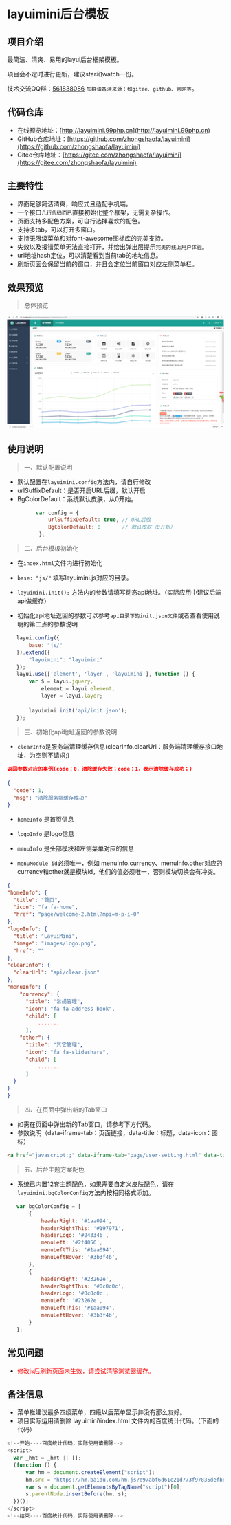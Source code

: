 layuimini后台模板
===============
## 项目介绍
最简洁、清爽、易用的layui后台框架模板。

项目会不定时进行更新，建议star和watch一份。

技术交流QQ群：[561838086](https://jq.qq.com/?_wv=1027&k=5JRGVfe) `加群请备注来源：如gitee、github、官网等`。

## 代码仓库
 * 在线预览地址：[http://layuimini.99php.cn](http://layuimini.99php.cn)
 * GitHub仓库地址：[https://github.com/zhongshaofa/layuimini](https://github.com/zhongshaofa/layuimini)
 * Gitee仓库地址：[https://gitee.com/zhongshaofa/layuimini](https://gitee.com/zhongshaofa/layuimini)

## 主要特性
* 界面足够简洁清爽，响应式且适配手机端。
* 一个接口`几行代码而已`直接初始化整个框架，无需复杂操作。
* 页面支持多配色方案，可自行选择喜欢的配色。
* 支持多tab，可以打开多窗口。
* 支持无限级菜单和对font-awesome图标库的完美支持。
* 失效以及报错菜单无法直接打开，并给出弹出层提示`完美的线上用户体验`。
* url地址hash定位，可以清楚看到当前tab的地址信息。
* 刷新页面会保留当前的窗口，并且会定位当前窗口对应左侧菜单栏。


## 效果预览
> 总体预览

![Image text](./images/home.png)

## 使用说明

 > 一、默认配置说明
 
* 默认配置在`layuimini.config`方法内，请自行修改
* urlSuffixDefault：是否开启URL后缀，默认开启
* BgColorDefault：系统默认皮肤，从0开始。
   ``` js
         var config = {
             urlSuffixDefault: true, // URL后缀
             BgColorDefault: 0       // 默认皮肤（0开始）
          };
    ```

> 二、后台模板初始化

 * 在`index.html`文件内进行初始化

 * `base: "js/"`  填写layuimini.js对应的目录。

 * `layuimini.init();` 方法内的参数请填写动态api地址。（实际应用中建议后端api做缓存）

 * 初始化api地址返回的参数可以参考`api目录下的init.json文件`或者查看使用说明的第二点的参数说明

 ``` js
    layui.config({
        base: "js/"
    }).extend({
        "layuimini": "layuimini"
    });
    layui.use(['element', 'layer', 'layuimini'], function () {
        var $ = layui.jquery,
            element = layui.element,
            layer = layui.layer;

        layuimini.init('api/init.json');
    });
 ```
 
 > 三、初始化api地址返回的参数说明
 
 * `clearInfo`是服务端清理缓存信息(clearInfo.clearUrl：服务端清理缓存接口地址，为空则不请求;)
 
  ``` json
  返回参数对应的事例(code：0，清除缓存失败；code：1，表示清除缓存成功；)
  
  {
    "code": 1,
    "msg": "清除服务端缓存成功"
  }
   ```
 
 * `homeInfo` 是首页信息
 
 * `logoInfo` 是logo信息
 
 * `menuInfo` 是头部模块和左侧菜单对应的信息
 
 * `menuModule id`必须唯一，例如 menuInfo.currency、menuInfo.other对应的currency和other就是模块id，他们的值必须唯一，否则模块切换会有冲突。
 
  ``` json
{
  "homeInfo": {
    "title": "首页",
    "icon": "fa fa-home",
    "href": "page/welcome-2.html?mpi=m-p-i-0"
  },
  "logoInfo": {
    "title": "LayuiMini",
    "image": "images/logo.png",
    "href": ""
  },
  "clearInfo": {
    "clearUrl": "api/clear.json"
  },
  "menuInfo": {
      "currency": {
        "title": "常规管理",
        "icon": "fa fa-address-book",
        "child": [
            .......
        ],
      "other": {
        "title": "其它管理",
        "icon": "fa fa-slideshare",
        "child": [
            .......
        ]
    }
  }
}
  ```
  
> 四、在页面中弹出新的Tab窗口
   
  * 如需在页面中弹出新的Tab窗口，请参考下方代码。
  * 参数说明（data-iframe-tab：页面链接，data-title：标题，data-icon：图标）
``` html
<a href="javascript:;" data-iframe-tab="page/user-setting.html" data-title="基本资料" data-icon="fa fa-gears">基本资料</a>
 ```
  
  > 五、后台主题方案配色
  
 * 系统已内置12套主题配色，如果需要自定义皮肤配色，请在`layuimini.bgColorConfig`方法内按相同格式添加。
 ``` js
    var bgColorConfig = [
        {
            headerRight: '#1aa094',
            headerRightThis: '#197971',
            headerLogo: '#243346',
            menuLeft: '#2f4056',
            menuLeftThis: '#1aa094',
            menuLeftHover: '#3b3f4b',
        },
        {
            headerRight: '#23262e',
            headerRightThis: '#0c0c0c',
            headerLogo: '#0c0c0c',
            menuLeft: '#23262e',
            menuLeftThis: '#1aa094',
            menuLeftHover: '#3b3f4b',
        }
    ];
  ```
 
  ## 常见问题
  * <font color=red>修改js后刷新页面未生效，请尝试清除浏览器缓存。</font>
  
  ## 备注信息
  * 菜单栏建议最多四级菜单，四级以后菜单显示并没有那么友好。
  * 项目实际运用请删除 layuimini\index.html 文件内的百度统计代码。（下面的代码）
  
  ``` js
<!--开始----百度统计代码，实际使用请删除-->
<script>
    var _hmt = _hmt || [];
    (function () {
        var hm = document.createElement("script");
        hm.src = "https://hm.baidu.com/hm.js?d97abf6d61c21d773f97835defbdef4e";
        var s = document.getElementsByTagName("script")[0];
        s.parentNode.insertBefore(hm, s);
    })();
</script>
<!--结束----百度统计代码，实际使用请删除-->
   ```
 
   